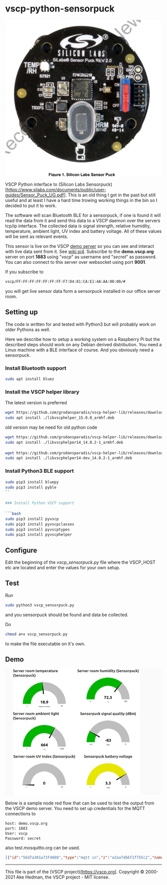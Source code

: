 # vscp-python-sensorpuck

![Sensorpuck](./images/sensorpuck.png)

VSCP Python interface to (Silicon Labs Sensorpuck)[https://www.silabs.com/documents/public/user-guides/Sensor_Puck_UG.pdf]. 
This is an old thing I got in the past but still useful and at least I have a hard time trowing working things in the bin 
so I decided to put it to work.

The software will scan Bluetooth BLE for a sensorpuck, if one is found it will read the data from it and send this data to a 
VSCP daemon over the servers tcp/ip interface. The collected data is signal strength, relative humidity, temperature, 
ambient light, UV index and battery voltage. All of these values will be sent as relevant events.

This sensor is live on the VSCP [demo server](https://github.com/grodansparadis/vscp/wiki/Demo) so you can see and interact with live data sent from it. See [wiki pi4](https://github.com/grodansparadis/vscp/wiki/pi4). Subscribe to 
the **demo.vscp.org** server on port 
**1883** using "_vscp_" as username and "_secret_" as password. You can also connect to this server over websocket 
using port **9001**.

If you subscribe to 

```bash
vscp/FF:FF:FF:FF:FF:FF:FF:F7:D4:81:CA:E1:4A:AA:00:00/#
```

you will get live sensor data form a sensorpuck installed in our office server room.


## Setting up

The code is written for and tested with Python3 but will probably work on older Pythons as well.

Here we describe how to setup a working system on a Raspberry Pi but the described steps should work on any 
Debian derived distribution. You need a Linux machine with a BLE interface of course. And you obviously need a sensorpuck. 

### Install Bluetooth support

```bash
sudo apt install bluez
```

### Install the VSCP helper library

The latest version is preferred

```bash
wget https://github.com/grodansparadis/vscp-helper-lib/releases/download/v15.0.0/libvscphelper_15.0.0_armhf.deb
sudo apt install ./libvscphelper_15.0.0_armhf.deb
```

old version may be need for old python code

```bash
wget https://github.com/grodansparadis/vscp-helper-lib/releases/download/v14.0.2/libvscphelper14_14.0.2-1_armhf.deb
sudo apt install ./libvscphelper14_14.0.2-1_armhf.deb

wget https://github.com/grodansparadis/vscp-helper-lib/releases/download/v14.0.2/libvscphelper14-dev_14.0.2-1_armhf.deb
sudo apt install ./libvscphelper14-dev_14.0.2-1_armhf.deb
```

### Install Python3 BLE support

```bash
sudo pip3 install bluepy
sudo pip3 install pyble
``

### Install Python VSCP support

```bash
sudo pip3 install pyvscp
sudo pip3 install pyvscpclasses
sudo pip3 install pyvscptypes
sudo pip3 install pyvscphelper
```

## Configure

Edit the beginning of the _vscp_sensorpuck.py_ file where the VSCP_HOST etc are located and enter the values for your own setup.

## Test

Run 

```bash
sudo python3 vscp_sensorpuck.py
```

and you sensorpuck should be found and data be collected.

Do

```bash
chmod a+x vscp_sensorpuck.py
```

to make the file executable on it's own.

## Demo

![node-red-demo](./images/node-red-demo.png)

Below is a sample node red flow that can be used to test the output from the VSCP demo server.  You need to set up credentials for the MQTT connections to

```
host: demo.vscp.org
port: 1883
User: vscp
Password: secret
```

also test.mosquitto.org can be used. 

```json
[{"id":"56d7a301a73f4880","type":"mqtt in","z":"a2aa7db6f1f755c2","name":"Sensorpuck: Server room temperature","topic":"vscp/FF:FF:FF:FF:FF:FF:FF:F7:D4:81:CA:E1:4A:AA:00:01/1040/6/#","qos":"2","datatype":"json","broker":"5438645a.6577cc","nl":false,"rap":true,"rh":0,"x":170,"y":100,"wires":[["2eeb02228ba6864f"]]},{"id":"019734e75fe8bf9a","type":"ui_gauge","z":"a2aa7db6f1f755c2","name":"Sensorpuck temperature","group":"79caa5d387ac96f5","order":1,"width":"6","height":"4","gtype":"gage","title":"Server room temperature (Sensorpuck)","label":"Degrees Celsius","format":"{{value}}","min":0,"max":"40","colors":["#00b500","#e6e600","#ca3838"],"seg1":"30","seg2":"35","x":810,"y":100,"wires":[]},{"id":"ab69bd3f3dd5f16f","type":"debug","z":"a2aa7db6f1f755c2","name":"","active":false,"tosidebar":true,"console":false,"tostatus":false,"complete":"false","statusVal":"","statusType":"auto","x":610,"y":180,"wires":[]},{"id":"cdd03bfdf3cf2c60","type":"function","z":"a2aa7db6f1f755c2","name":"","func":"msg.value = msg.payload.measurement.value;\nreturn msg;","outputs":1,"noerr":0,"initialize":"","finalize":"","libs":[],"x":600,"y":100,"wires":[["019734e75fe8bf9a"]]},{"id":"d5939ea6318ffd1a","type":"function","z":"a2aa7db6f1f755c2","name":"","func":"msg.payload = msg.payload.measurement.value;\nreturn msg;","outputs":1,"noerr":0,"initialize":"","finalize":"","libs":[],"x":600,"y":140,"wires":[["3c76688f3442832a"]]},{"id":"3c76688f3442832a","type":"ui_chart","z":"a2aa7db6f1f755c2","name":"Sensorpuck temperature","group":"79caa5d387ac96f5","order":5,"width":"11","height":"5","label":"Server room temperature (Sensorpuck)","chartType":"line","legend":"false","xformat":"HH:mm","interpolate":"linear","nodata":"No data","dot":false,"ymin":"0","ymax":"40","removeOlder":"12","removeOlderPoints":"","removeOlderUnit":"3600","cutout":0,"useOneColor":false,"useUTC":false,"colors":["#1d6faa","#aec7e8","#ff7f0e","#2ca02c","#98df8a","#d62728","#ff9896","#9467bd","#c5b0d5"],"outputs":1,"useDifferentColor":false,"x":810,"y":140,"wires":[[]]},{"id":"2eeb02228ba6864f","type":"event2value","z":"a2aa7db6f1f755c2","name":"","btransparent":true,"btopayload":true,"bvalue2payload":false,"x":430,"y":100,"wires":[["cdd03bfdf3cf2c60","d5939ea6318ffd1a","ab69bd3f3dd5f16f"]]},{"id":"e39a020a237f21d1","type":"mqtt in","z":"a2aa7db6f1f755c2","name":"Sensorpuck: Server room humidity","topic":"vscp/FF:FF:FF:FF:FF:FF:FF:F7:D4:81:CA:E1:4A:AA:00:02/1040/35/2/#","qos":"2","datatype":"json","broker":"5438645a.6577cc","nl":false,"rap":true,"rh":0,"x":160,"y":260,"wires":[["4fbbe0b7e077f793"]]},{"id":"9bf44d0557ad1856","type":"ui_gauge","z":"a2aa7db6f1f755c2","name":"Sensorpuck humidity","group":"79caa5d387ac96f5","order":1,"width":"6","height":"4","gtype":"gage","title":"Server room humidity (Sensorpuck)","label":"%","format":"{{value}}","min":0,"max":"100","colors":["#00b500","#e6e600","#ca3838"],"seg1":"80","seg2":"100","x":800,"y":260,"wires":[]},{"id":"3cb8b8a60a92523e","type":"debug","z":"a2aa7db6f1f755c2","name":"","active":false,"tosidebar":true,"console":false,"tostatus":false,"complete":"false","statusVal":"","statusType":"auto","x":610,"y":340,"wires":[]},{"id":"49b61c0426c30d13","type":"function","z":"a2aa7db6f1f755c2","name":"","func":"msg.value = msg.payload.measurement.value;\nreturn msg;","outputs":1,"noerr":0,"initialize":"","finalize":"","libs":[],"x":600,"y":260,"wires":[["9bf44d0557ad1856"]]},{"id":"100952928fb14389","type":"function","z":"a2aa7db6f1f755c2","name":"","func":"msg.payload = msg.payload.measurement.value;\nreturn msg;","outputs":1,"noerr":0,"initialize":"","finalize":"","libs":[],"x":600,"y":300,"wires":[["f00ec9910d5fad99"]]},{"id":"f00ec9910d5fad99","type":"ui_chart","z":"a2aa7db6f1f755c2","name":"Sensorpuck humidity","group":"79caa5d387ac96f5","order":5,"width":"11","height":"5","label":"Server room humidity (Sensorpuck)","chartType":"line","legend":"false","xformat":"HH:mm","interpolate":"linear","nodata":"No data","dot":false,"ymin":"0","ymax":"100","removeOlder":"12","removeOlderPoints":"","removeOlderUnit":"3600","cutout":0,"useOneColor":false,"useUTC":false,"colors":["#1d6faa","#aec7e8","#ff7f0e","#2ca02c","#98df8a","#d62728","#ff9896","#9467bd","#c5b0d5"],"outputs":1,"useDifferentColor":false,"x":800,"y":300,"wires":[[]]},{"id":"4fbbe0b7e077f793","type":"event2value","z":"a2aa7db6f1f755c2","name":"","btransparent":true,"btopayload":true,"bvalue2payload":false,"x":430,"y":260,"wires":[["49b61c0426c30d13","100952928fb14389","3cb8b8a60a92523e"]]},{"id":"f88af7d7d612b915","type":"comment","z":"a2aa7db6f1f755c2","name":"Temperature","info":"","x":100,"y":60,"wires":[]},{"id":"47981ecdeddbcb78","type":"comment","z":"a2aa7db6f1f755c2","name":"Humidity","info":"","x":80,"y":220,"wires":[]},{"id":"5394fa8f60bb3f76","type":"mqtt in","z":"a2aa7db6f1f755c2","name":"Sensorpuck: Server room ambient light","topic":"vscp/FF:FF:FF:FF:FF:FF:FF:F7:D4:81:CA:E1:4A:AA:00:03/1040/25/3/#","qos":"2","datatype":"json","broker":"5438645a.6577cc","nl":false,"rap":true,"rh":0,"x":170,"y":420,"wires":[["ece9566c89e8ee11"]]},{"id":"d13ca59a151c8724","type":"ui_gauge","z":"a2aa7db6f1f755c2","name":"Sensorpuck ambient light","group":"79caa5d387ac96f5","order":1,"width":"6","height":"4","gtype":"gage","title":"Server room ambient light (Sensorpuck)","label":"Lux","format":"{{value}}","min":0,"max":"1000","colors":["#00b500","#e6e600","#ca3838"],"seg1":"800","seg2":"1000","x":810,"y":420,"wires":[]},{"id":"1b6904a4d007e9f2","type":"debug","z":"a2aa7db6f1f755c2","name":"","active":false,"tosidebar":true,"console":false,"tostatus":false,"complete":"false","statusVal":"","statusType":"auto","x":610,"y":500,"wires":[]},{"id":"b55d6d9f350b45fd","type":"function","z":"a2aa7db6f1f755c2","name":"","func":"msg.value = msg.payload.measurement.value;\nreturn msg;","outputs":1,"noerr":0,"initialize":"","finalize":"","libs":[],"x":600,"y":420,"wires":[["d13ca59a151c8724"]]},{"id":"c2ba3c2306a9cbae","type":"ui_chart","z":"a2aa7db6f1f755c2","name":"Sensorpuck ambient light","group":"79caa5d387ac96f5","order":5,"width":"11","height":"5","label":"Server room ambient light (Sensorpuck)","chartType":"line","legend":"false","xformat":"HH:mm","interpolate":"linear","nodata":"No data","dot":false,"ymin":"0","ymax":"1000","removeOlder":"12","removeOlderPoints":"","removeOlderUnit":"3600","cutout":0,"useOneColor":false,"useUTC":false,"colors":["#1d6faa","#aec7e8","#ff7f0e","#2ca02c","#98df8a","#d62728","#ff9896","#9467bd","#c5b0d5"],"outputs":1,"useDifferentColor":false,"x":810,"y":460,"wires":[[]]},{"id":"ece9566c89e8ee11","type":"event2value","z":"a2aa7db6f1f755c2","name":"","btransparent":true,"btopayload":true,"bvalue2payload":false,"x":430,"y":420,"wires":[["b55d6d9f350b45fd","1b6904a4d007e9f2"]]},{"id":"a6a54e2b1d4b179e","type":"comment","z":"a2aa7db6f1f755c2","name":"Ambient light","info":"","x":90,"y":380,"wires":[]},{"id":"eb4099abb3ef16c6","type":"mqtt in","z":"a2aa7db6f1f755c2","name":"Sensorpuck: Sensorpuck signal quality","topic":"vscp/FF:FF:FF:FF:FF:FF:FF:F7:D4:81:CA:E1:4A:AA:00:08/15/6/8/#","qos":"2","datatype":"json","broker":"5438645a.6577cc","nl":false,"rap":true,"rh":0,"x":170,"y":740,"wires":[["9e2b543425619c12","89f938a857c4efbc","8f80212d128d209d"]]},{"id":"026755ee60723d5b","type":"ui_gauge","z":"a2aa7db6f1f755c2","name":"Sensorpuck signal quality","group":"79caa5d387ac96f5","order":1,"width":"6","height":"4","gtype":"gage","title":"Sensorpuck signal quality (dBm)","label":"dBm","format":"{{value}}","min":"-100","max":"0","colors":["#00b500","#e6e600","#ca3838"],"seg1":"-75","seg2":"0","x":810,"y":740,"wires":[]},{"id":"8f80212d128d209d","type":"debug","z":"a2aa7db6f1f755c2","name":"","active":false,"tosidebar":true,"console":false,"tostatus":false,"complete":"true","targetType":"full","statusVal":"","statusType":"auto","x":590,"y":820,"wires":[]},{"id":"9e2b543425619c12","type":"function","z":"a2aa7db6f1f755c2","name":"","func":"// First byte should be 0x70\n// Data coding 0b011 = integer\n// Unit = 2 = dBm\nmsg.value = 0;\nif ((msg.payload.vscpData.length == 2) && (msg.payload.vscpData[0] == 0x70) ) {\n    msg.value = msg.payload.vscpData[1];\n    if (msg.value > 0x80) {\n        msg.value = 0 - ((~msg.value & 0xff) + 1);                \n    }\n}\nreturn msg;","outputs":1,"noerr":0,"initialize":"","finalize":"","libs":[],"x":600,"y":740,"wires":[["026755ee60723d5b","efd181b153054067"]]},{"id":"89f938a857c4efbc","type":"function","z":"a2aa7db6f1f755c2","name":"","func":"// First byte should be 0x70\n// Data coding 0b011 = integer\n// Unit = 2 = dBm\n\nif ((msg.payload.vscpData.length == 2) && (msg.payload.vscpData[0] == 0x70) ) {\n    msg.payload = msg.payload.vscpData[1];\n    if (msg.payload > 0x80) {\n        msg.payload = msg.payload = 0 - (~msg.payload + 1) & 0xff;                 \n    }\n}\nelse {\n    msg.payload = 0;\n}\nreturn msg;","outputs":1,"noerr":0,"initialize":"","finalize":"","libs":[],"x":600,"y":780,"wires":[["f639bfd28ba19b8f"]]},{"id":"f639bfd28ba19b8f","type":"ui_chart","z":"a2aa7db6f1f755c2","name":"Sensorpuck signal quality","group":"79caa5d387ac96f5","order":5,"width":"11","height":"5","label":"Sensorpuck signal quality","chartType":"line","legend":"false","xformat":"HH:mm","interpolate":"linear","nodata":"No data","dot":false,"ymin":"-100","ymax":"0","removeOlder":"12","removeOlderPoints":"","removeOlderUnit":"3600","cutout":0,"useOneColor":false,"useUTC":false,"colors":["#1d6faa","#aec7e8","#ff7f0e","#2ca02c","#98df8a","#d62728","#ff9896","#9467bd","#c5b0d5"],"outputs":1,"useDifferentColor":false,"x":810,"y":780,"wires":[[]]},{"id":"dea44967cbd3ca85","type":"comment","z":"a2aa7db6f1f755c2","name":"Signal quality","info":"","x":90,"y":700,"wires":[]},{"id":"3a2767b8e6c41daf","type":"mqtt in","z":"a2aa7db6f1f755c2","name":"Sensorpuck: Server room UV Index","topic":"vscp/FF:FF:FF:FF:FF:FF:FF:F7:D4:81:CA:E1:4A:AA:00:02/1040/90/52/#","qos":"2","datatype":"json","broker":"5438645a.6577cc","nl":false,"rap":true,"rh":0,"x":160,"y":580,"wires":[["a6bbdd9cc82f143e","b80ac2b4f37b1c87","3d6ffb559ca72c99"]]},{"id":"7866bce5a09bda7d","type":"ui_gauge","z":"a2aa7db6f1f755c2","name":"Sensorpuck UV Index","group":"79caa5d387ac96f5","order":1,"width":"6","height":"4","gtype":"gage","title":"Server room UV Index (Sensorpuck)","label":"","format":"{{value}}","min":0,"max":"15","colors":["#00b500","#e6e600","#ca3838"],"seg1":"4","seg2":"15","x":800,"y":580,"wires":[]},{"id":"3d6ffb559ca72c99","type":"debug","z":"a2aa7db6f1f755c2","name":"","active":false,"tosidebar":true,"console":false,"tostatus":false,"complete":"false","statusVal":"","statusType":"auto","x":610,"y":660,"wires":[]},{"id":"a6bbdd9cc82f143e","type":"function","z":"a2aa7db6f1f755c2","name":"","func":"msg.value = msg.payload.vscpData[3];\nreturn msg;","outputs":1,"noerr":0,"initialize":"","finalize":"","libs":[],"x":600,"y":580,"wires":[["7866bce5a09bda7d"]]},{"id":"b80ac2b4f37b1c87","type":"function","z":"a2aa7db6f1f755c2","name":"","func":"msg.payload = msg.payload.measurement.value;\nreturn msg;","outputs":1,"noerr":0,"initialize":"","finalize":"","libs":[],"x":600,"y":620,"wires":[["5d72160d32beb596"]]},{"id":"5d72160d32beb596","type":"ui_chart","z":"a2aa7db6f1f755c2","name":"Sensorpuck UV Index","group":"79caa5d387ac96f5","order":5,"width":"11","height":"5","label":"Server room UV Index (Sensorpuck)","chartType":"line","legend":"false","xformat":"HH:mm","interpolate":"linear","nodata":"No data","dot":false,"ymin":"0","ymax":"15","removeOlder":"12","removeOlderPoints":"","removeOlderUnit":"3600","cutout":0,"useOneColor":false,"useUTC":false,"colors":["#1d6faa","#aec7e8","#ff7f0e","#2ca02c","#98df8a","#d62728","#ff9896","#9467bd","#c5b0d5"],"outputs":1,"useDifferentColor":false,"x":800,"y":620,"wires":[[]]},{"id":"6e2925d8fad61c23","type":"comment","z":"a2aa7db6f1f755c2","name":"UV Index","info":"","x":80,"y":540,"wires":[]},{"id":"7ca7c4bbc84d3baf","type":"mqtt in","z":"a2aa7db6f1f755c2","name":"Sensorpuck: Sensorpuck battery voltage","topic":"vscp/FF:FF:FF:FF:FF:FF:FF:F7:D4:81:CA:E1:4A:AA:00:05/1040/16/5/#","qos":"2","datatype":"json","broker":"5438645a.6577cc","nl":false,"rap":true,"rh":0,"x":180,"y":900,"wires":[["1636123191b6a6ac"]]},{"id":"fe392f5c21d98daa","type":"ui_gauge","z":"a2aa7db6f1f755c2","name":"Sensorpuck battery voltage","group":"79caa5d387ac96f5","order":1,"width":"6","height":"4","gtype":"gage","title":"Sensorpuck battery voltage","label":"Volts","format":"{{value}}","min":0,"max":"4","colors":["#00b500","#e6e600","#ca3838"],"seg1":"2.4","seg2":"4","x":820,"y":900,"wires":[]},{"id":"9a5ac959b31ffee2","type":"debug","z":"a2aa7db6f1f755c2","name":"","active":false,"tosidebar":true,"console":false,"tostatus":false,"complete":"false","statusVal":"","statusType":"auto","x":610,"y":980,"wires":[]},{"id":"7f9da96db5566ba3","type":"function","z":"a2aa7db6f1f755c2","name":"","func":"msg.value = msg.payload.measurement.value;\nreturn msg;","outputs":1,"noerr":0,"initialize":"","finalize":"","libs":[],"x":600,"y":900,"wires":[["fe392f5c21d98daa"]]},{"id":"635261f7c21944d1","type":"function","z":"a2aa7db6f1f755c2","name":"","func":"msg.payload = msg.payload.measurement.value;\nreturn msg;","outputs":1,"noerr":0,"initialize":"","finalize":"","libs":[],"x":600,"y":940,"wires":[["044e564df0e17f3f"]]},{"id":"044e564df0e17f3f","type":"ui_chart","z":"a2aa7db6f1f755c2","name":"Sensorpuck battery voltage","group":"79caa5d387ac96f5","order":5,"width":"11","height":"5","label":"Sensorpuck battery voltage","chartType":"line","legend":"false","xformat":"HH:mm","interpolate":"linear","nodata":"No data","dot":false,"ymin":"0","ymax":"4","removeOlder":"12","removeOlderPoints":"","removeOlderUnit":"3600","cutout":0,"useOneColor":false,"useUTC":false,"colors":["#1d6faa","#aec7e8","#ff7f0e","#2ca02c","#98df8a","#d62728","#ff9896","#9467bd","#c5b0d5"],"outputs":1,"useDifferentColor":false,"x":820,"y":940,"wires":[[]]},{"id":"1636123191b6a6ac","type":"event2value","z":"a2aa7db6f1f755c2","name":"","btransparent":true,"btopayload":true,"bvalue2payload":false,"x":430,"y":900,"wires":[["7f9da96db5566ba3","635261f7c21944d1","9a5ac959b31ffee2"]]},{"id":"1cdd609c1723dac5","type":"comment","z":"a2aa7db6f1f755c2","name":"Battery Voltage","info":"","x":100,"y":860,"wires":[]},{"id":"efd181b153054067","type":"debug","z":"a2aa7db6f1f755c2","name":"","active":false,"tosidebar":true,"console":false,"tostatus":false,"complete":"true","targetType":"full","statusVal":"","statusType":"auto","x":750,"y":820,"wires":[]},{"id":"5438645a.6577cc","type":"mqtt-broker","name":"Local","broker":"localhost","port":"1883","clientid":"lynx","usetls":false,"compatmode":false,"protocolVersion":"4","keepalive":"60","cleansession":true,"birthTopic":"","birthQos":"0","birthPayload":"","birthMsg":{},"closeTopic":"","closeQos":"0","closePayload":"","closeMsg":{},"willTopic":"","willQos":"0","willPayload":"","willMsg":{},"sessionExpiry":""},{"id":"79caa5d387ac96f5","type":"ui_group","name":"Sensorpuck","tab":"19d0b354482d7d92","order":1,"disp":true,"width":"12","collapse":false},{"id":"19d0b354482d7d92","type":"ui_tab","name":"Sensorpuck","icon":"dashboard","disabled":false,"hidden":false}]
```

----

This file is part of the (VSCP project)[https://vscp.org].
Copyright © 2000-2021 Ake Hedman, the VSCP project - MIT license.